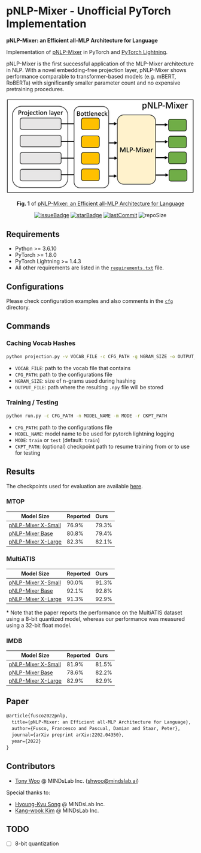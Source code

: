 # pNLP-Mixer - Unofficial PyTorch Implementation

**pNLP-Mixer: an Efficient all-MLP Architecture for Language**

Implementation of [pNLP-Mixer](https://arxiv.org/abs/2202.04350) in PyTorch and [PyTorch Lightning](https://www.pytorchlightning.ai/).

pNLP-Mixer is the first successful application of the MLP-Mixer architecture in NLP.  With a novel embedding-free projection layer, pNLP-Mixer shows performance comparable to transformer-based models (e.g. mBERT, RoBERTa) with significantly smaller parameter count and no expensive pretraining procedures. 


<div align="center">
<p align="center">
<img src="figures/architecture.png" alt="architecture" width="600"/>
</p>

**Fig. 1** of [pNLP-Mixer: an Efficient all-MLP Architecture for Language](https://arxiv.org/abs/2202.04350)

[![issueBadge](https://img.shields.io/github/issues/mindslab-ai/pnlp-mixer?style=flat-square)](https://github.com/mindslab-ai/pnlp-mixer/issues)
[![starBadge](https://img.shields.io/github/stars/mindslab-ai/pnlp-mixer?style=flat-square)](https://github.com/mindslab-ai/pnlp-mixer/stargazers)
[![lastCommit](https://img.shields.io/github/last-commit/mindslab-ai/pnlp-mixer?style=flat-square)](https://github.com/mindslab-ai/pnlp-mixer/commits/master)
![repoSize](https://img.shields.io/github/repo-size/mindslab-ai/pnlp-mixer?style=flat-square)

</div>

## Requirements

* Python >= 3.6.10
* PyTorch >= 1.8.0
* PyTorch Lightning >= 1.4.3
* All other requirements are listed in the [`requirements.txt`](./requirements.txt) file.

## Configurations

Please check configuration examples and also comments in the [`cfg`](./cfg) directory.

## Commands

### Caching Vocab Hashes

```bash
python projection.py -v VOCAB_FILE -c CFG_PATH -g NGRAM_SIZE -o OUTPUT_FILE
```

* `VOCAB_FILE`: path to the vocab file that contains 
* `CFG_PATH`: path to the configurations file
* `NGRAM_SIZE`: size of n-grams used during hashing
* `OUTPUT_FILE`: path where the resulting `.npy` file will be stored

### Training / Testing

```bash
python run.py -c CFG_PATH -n MODEL_NAME -m MODE -r CKPT_PATH
```

* `CFG_PATH`: path to the configurations file
* `MODEL_NAME`: model name to be used for pytorch lightning logging
* `MODE`: `train` or `test` (default: `train`)
* `CKPT_PATH`: (optional) checkpoint path to resume training from or to use for testing

## Results

The checkpoints used for evaluation are available [here](https://drive.google.com/drive/folders/1WjXU-PWdPtoAr0sU4RfWh_mMSnw_vnr4?usp=sharing).

### MTOP

| Model Size                                                   | Reported | Ours  |
| ------------------------------------------------------------ | -------- | :---- |
| [pNLP-Mixer X-Small](https://drive.google.com/file/d/13v5-RUtug3TJtLl1amwAfOiQCrQZzZse/view?usp=sharing) | 76.9%    | 79.3% |
| [pNLP-Mixer Base](https://drive.google.com/file/d/15HT1OnKgurR8p9XAcwVcxd8WkOIvJ4Zp/view?usp=sharing) | 80.8%    | 79.4% |
| [pNLP-Mixer X-Large](https://drive.google.com/file/d/1tUYXbdHEA_sY_U6sgGg9F4IWjz8DyHOI/view?usp=sharing) | 82.3%    | 82.1% |

### MultiATIS

| Model Size                                                   | Reported | Ours  |
| ------------------------------------------------------------ | -------- | :---- |
| [pNLP-Mixer X-Small](https://drive.google.com/file/d/1Lmh0bEETVEZ_JBSbvOU39Sqd5JkIeTd1/view?usp=sharing) | 90.0%    | 91.3% |
| [pNLP-Mixer Base](https://drive.google.com/file/d/1UD6GpuOUdsAaZ48tT6LF9nCe_Jf-MwkT/view?usp=sharing) | 92.1%    | 92.8% |
| [pNLP-Mixer X-Large](https://drive.google.com/file/d/1M2muPWT2twPsOhDWDPvJthTFNYdulygh/view?usp=sharing) | 91.3%    | 92.9% |

\* Note that the paper reports the performance on the MultiATIS dataset using a 8-bit quantized model, whereas our performance was measured using a 32-bit float model. 

### IMDB

| Model Size                                                   | Reported | Ours  |
| ------------------------------------------------------------ | -------- | :---- |
| [pNLP-Mixer X-Small](https://drive.google.com/file/d/1g665UEzBW1b3sO9dvEV58lEfN1G3YJP3/view?usp=sharing) | 81.9%    | 81.5% |
| [pNLP-Mixer Base](https://drive.google.com/file/d/1bu3KDWPmINLDtqquwl590oq8Z8m5tq4H/view?usp=sharing) | 78.6%    | 82.2% |
| [pNLP-Mixer X-Large](https://drive.google.com/file/d/1cWVg5CdzKoqPFFxIyvexPJqncQK0G8ii/view?usp=sharing) | 82.9%    | 82.9% |

## Paper

```latex
@article{fusco2022pnlp,
  title={pNLP-Mixer: an Efficient all-MLP Architecture for Language},
  author={Fusco, Francesco and Pascual, Damian and Staar, Peter},
  journal={arXiv preprint arXiv:2202.04350},
  year={2022}
}
```

## Contributors

* [Tony Woo](https://github.com/tonyswoo) @ MINDsLab Inc. ([shwoo@mindslab.ai](mailto:shwoo@mindslab.ai))

Special thanks to: 

* [Hyoung-Kyu Song](https://github.com/deepkyu) @ MINDsLab Inc. 
* [Kang-wook Kim](https://github.com/wookladin) @ MINDsLab Inc.

## TODO

- [ ] 8-bit quantization
